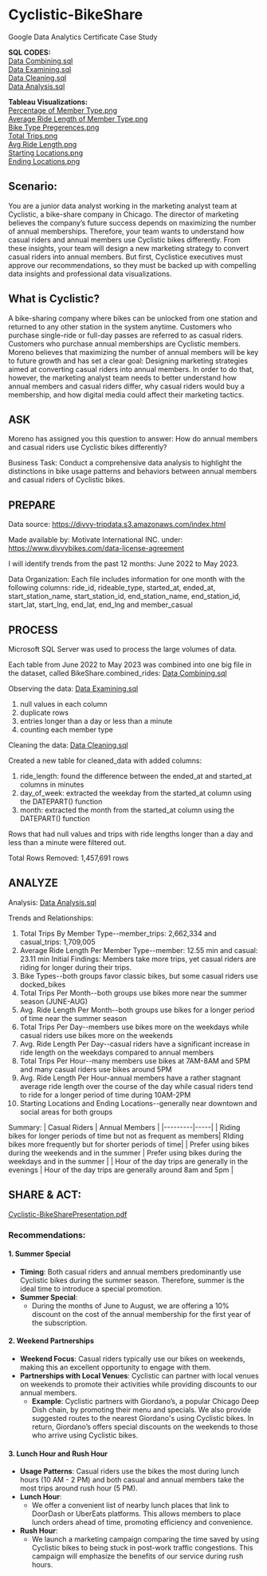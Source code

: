 # Cyclistic-BikeShare
Google Data Analytics Certificate Case Study

**SQL CODES:** <br>
[Data Combining.sql](https://github.com/sneha1kumar/Cyclistic-BikeShare/blob/main/Cyclistic-Data%20Combining.sql) <br>
[Data Examining.sql](https://github.com/sneha1kumar/Cyclistic-BikeShare/blob/main/Cyclistic-Data%20Examining.sql) <br>
[Data Cleaning.sql](https://github.com/sneha1kumar/Cyclistic-BikeShare/blob/main/Cyclistic-Data%20Cleaning.sql) <br>
[Data Analysis.sql](https://github.com/sneha1kumar/Cyclistic-BikeShare/blob/main/Cyclistic-Data%20Analysis.sql) <br>


**Tableau Visualizations:** <br>
[Percentage of Member Type.png](https://github.com/sneha1kumar/Cyclistic-BikeShare/blob/main/Percentage%20of%20Member%20Type.png) <br>
[Average Ride Length of Member Type.png](https://github.com/sneha1kumar/Cyclistic-BikeShare/blob/main/Average%20Ride%20Length%20of%20Member%20Types.png) <br>
[Bike Type Pregerences.png](https://github.com/sneha1kumar/Cyclistic-BikeShare/blob/main/Bike%20Type%20Preferences.png) <br>
[Total Trips.png](https://github.com/sneha1kumar/Cyclistic-BikeShare/blob/main/Total%20Trips%20of%20Bike%20Riders.png) <br>
[Avg Ride Length.png](https://github.com/sneha1kumar/Cyclistic-BikeShare/blob/main/Average%20Ride%20Length%20of%20Bike%20Riders.png) <br>
[Starting Locations.png](https://github.com/sneha1kumar/Cyclistic-BikeShare/blob/main/Starting%20Locations.png) <br>
[Ending Locations.png](https://github.com/sneha1kumar/Cyclistic-BikeShare/blob/main/Ending%20Locations.png) <br>

## Scenario: 
You are a junior data analyst working in the marketing analyst team at Cyclistic, a bike-share company in Chicago. The director of marketing believes the company’s future success depends on maximizing the number of annual memberships. Therefore, your team wants to understand how casual riders and annual members use Cyclistic bikes differently. From these insights, your team will design a new marketing strategy to convert casual riders into annual members. But first, Cyclistice executives must approve our recommendations, so they must be backed up with compelling data insights and professional data visualizations. <br>

## What is Cyclistic? 
A bike-sharing company where bikes can be unlocked from one station and returned to any other station in the system anytime. Customers who purchase single-ride or full-day passes are referred to as casual riders. Customers who purchase annual memberships are Cyclistic members. Moreno believes that maximizing the number of annual members will be key to future growth and has set a clear goal: Designing marketing strategies aimed at converting casual riders into annual members. In order to do that, however, the marketing analyst team needs to better understand how annual members and casual riders differ, why casual riders would buy a membership, and how digital media could affect their marketing tactics.

## ASK
Moreno has assigned you this question to answer: How do annual members and casual riders use Cyclistic bikes differently?

Business Task: Conduct a comprehensive data analysis to highlight the distinctions in bike usage patterns and behaviors between annual members and casual riders of Cyclistic bikes.

## PREPARE

Data source: https://divvy-tripdata.s3.amazonaws.com/index.html

Made available by: Motivate International INC. under: https://www.divvybikes.com/data-license-agreement

I will identify trends from the past 12 months: June 2022 to May 2023.

Data Organization: Each file includes information for one month with the following columns: ride_id, rideable_type, started_at, ended_at, start_station_name, start_station_id, end_station_name, end_station_id, start_lat, start_lng, end_lat, end_lng and member_casual

## PROCESS

Microsoft SQL Server was used to process the large volumes of data.

Each table from June 2022 to May 2023 was combined into one big file in the dataset, called BikeShare.combined_rides: [Data Combining.sql](https://github.com/sneha1kumar/Cyclistic-BikeShare/blob/main/Cyclistic-Data%20Combining.sql)

Observing the data: [Data Examining.sql](https://github.com/sneha1kumar/Cyclistic-BikeShare/blob/main/Cyclistic-Data%20Examining.sql) 
1. null values in each column
2. duplicate rows
3. entries longer than a day or less than a minute
4. counting each member type

Cleaning the data: [Data Cleaning.sql](https://github.com/sneha1kumar/Cyclistic-BikeShare/blob/main/Cyclistic-Data%20Cleaning.sql) 

Created a new table for cleaned_data with added columns:
1. ride_length: found the difference between the ended_at and started_at columns in minutes
2. day_of_week: extracted the weekday from the started_at column using the DATEPART() function
3. month: extracted the month from the started_at column using the DATEPART() function

Rows that had null values and trips with ride lengths longer than a day and less than a minute were filtered out.

Total Rows Removed: 1,457,691 rows

## ANALYZE
Analysis: [Data Analysis.sql](https://github.com/sneha1kumar/Cyclistic-BikeShare/blob/main/Cyclistic-Data%20Analysis.sql)

Trends and Relationships:
1. Total Trips By Member Type--member_trips: 2,662,334 and casual_trips: 1,709,005
2. Average Ride Length Per Member Type--member: 12.55 min and casual: 23.11 min
Initial Findings: Members take more trips, yet casual riders are riding for longer during their trips.
3. Bike Types--both groups favor classic bikes, but some casual riders use docked_bikes
4. Total Trips Per Month--both groups use bikes more near the summer season (JUNE-AUG)
5. Avg. Ride Length Per Month--both groups use bikes for a longer period of time near the summer season
6. Total Trips Per Day--members use bikes more on the weekdays while casual riders use bikes more on the weekends
7. Avg. Ride Length Per Day--casual riders have a significant increase in ride length on the weekdays compared to annual members
8. Total Trips Per Hour--many members use bikes at 7AM-8AM and 5PM and many casual riders use bikes around 5PM
9. Avg. Ride Length Per Hour-annual members have a rather stagnant average ride length over the course of the day while casual riders tend to ride for a longer period of time during 10AM-2PM
10. Starting Locations and Ending Locations--generally near downtown and social areas for both groups

Summary:
| Casual Riders | Annual Members |
|---------|-----|
| Riding bikes for longer periods of time but not as frequent as members| RIding bikes more frequently but for shorter periods of time|
| Prefer using bikes during the weekends and in the summer    | Prefer using bikes during the weekdays and in the summer  | 
| Hour of the day trips are generally in the evenings | Hour of the day trips are generally around 8am and 5pm  |

## SHARE & ACT:
[Cyclistic-BikeSharePresentation.pdf](https://github.com/sneha1kumar/Cyclistic-BikeShare/blob/main/Cyclistic%20Bike%20Share.pdf)

### Recommendations:
#### 1. Summer Special
- **Timing**: Both casual riders and annual members predominantly use Cyclistic bikes during the summer season. Therefore, summer is the ideal time to introduce a special promotion.
- **Summer Special**: 
  - During the months of June to August, we are offering a 10% discount on the cost of the annual membership for the first year of the subscription. 

#### 2. Weekend Partnerships
- **Weekend Focus**: Casual riders typically use our bikes on weekends, making this an excellent opportunity to engage with them.
- **Partnerships with Local Venues**: Cyclistic can partner with local venues on weekends to promote their activities while providing discounts to our annual members.
  - **Example**: Cyclistic partners with Giordano’s, a popular Chicago Deep Dish chain, by promoting their menu and specials. We also provide suggested routes to the nearest Giordano's using Cyclistic bikes. In return, Giordano’s offers special discounts on the weekends to those who arrive using Cyclistic bikes.

#### 3. Lunch Hour and Rush Hour
- **Usage Patterns**: Casual riders use the bikes the most during lunch hours (10 AM - 2 PM) and both casual and annual members take the most trips around rush hour (5 PM).
- **Lunch Hour**: 
  - We offer a convenient list of nearby lunch places that link to DoorDash or UberEats platforms. This allows members to place lunch orders ahead of time, promoting efficiency and convenience.
- **Rush Hour**: 
  - We launch a marketing campaign comparing the time saved by using Cyclistic bikes to being stuck in post-work traffic congestions. This campaign will emphasize the benefits of our service during rush hours.






    


   











